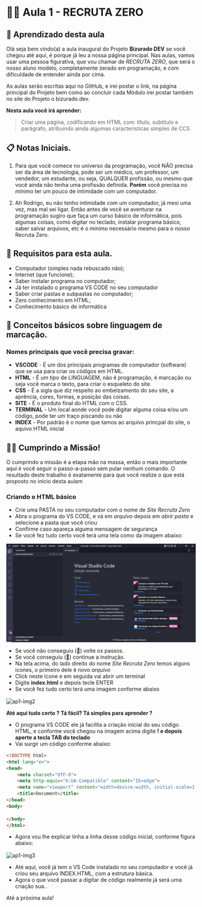 
# 👨‍🏫 Aula 1 - RECRUTA ZERO

## 🎯 Aprendizado desta aula

Olá seja bem vindo(a) a aula inaugural do Projeto **Bizurado DEV** se você chegou até aqui, é porque já leu a nossa página principal. Nas aulas, vamos usar uma pessoa figurativa, que vou chamar de *RECRUTA ZERO*, que será o nosso aluno modelo, completamente zerado em programação, e com dificuldade de entender ainda por cima. 

As aulas serão escritas aqui no GitHub, e irei postar o link, na página principal do Projeto bem como ao concluir cada Módulo irei postar também no site do Projeto o bizurado.dev.

**Nesta aula você irá aprender:**
> Criar uma página, codificando em HTML com: título, subtítulo e parágrafo, atribuindo ainda algumas caracteristicas simples de CCS
> 
## 📋 Notas Iniciais.

1. Para que você comece no universo da programação, você NÃO precisa ser da área de tecnologia, pode ser um médico, um professor, um vendedor, um estudante,  ou seja, QUALQUER profissão, ou mesmo que você ainda não tenha uma profissão definida. **Porém** você precisa no mínimo ter um pouco de intimidade com um computador.

2. Ah Rodrigo, eu não tenho intimidade com um computador, já mexi uma vez, mas mal sei ligar. Então antes de você se aventurar na programação sugiro que faça um curso básico de informática, pois algumas coisas, como digitar no teclado, instalar programa básico, saber salvar arquivos, etc é o mínimo necessário mesmo para o nosso Recruta Zero.

## 🔰 Requisitos para esta aula.
* Computador (simples nada rebuscado não);
* Internet (que funcione);
* Saber instalar programa no computador;
* Já ter instalado o programa VS CODE no seu computador
* Saber criar pastas e subpastas no computador;
* Zero conhecimento em HTML;
* Conhecimento básico de informática

## 📁 Conceitos básicos sobre linguagem de marcação.

### Nomes principais que você precisa gravar:

* **VSCODE** - É um dos principais programas de computador (software) que se usa para criar os códigos em HTML.
* **HTML** - É um tipo de LINGUAGEM, não é programação, é marcação ou seja você marca o texto, para criar o esqueleto do site.
* **CSS** - É a sigla que diz respeito ao embelzamento do seu site, a aprência, cores, formas, e posição das coisas.
* **SITE** - É o produto final do HTML com o CSS.
* **TERMINAL** - Um local aonde você pode digitar alguma coisa e/ou um código, pode ter um traço piscando ou não
* **INDEX** - Por padrão é o nome que tamos ao arquivo princpal do site, o aquivo HTML inicial

## 👨‍💻 Cumprindo a Missão!
O cumprindo a missão é a etapa mão na massa, então o mais importante aqui é você seguir o passo-a-passo sem pular nenhum comando. O resultado deste trabalho é exatamente para que você realize o que está proposto no início desta aulam

### Criando o HTML básico

* Crie uma PASTA no seu computador com o nome de *Site Recruta Zero*
* Abra o programa do VS CODE, e vá em *arquivo* depois em *abrir pasta* e selecione a pasta que você criou
* Confirme caso apareça alguma mensagem de segurança
* Se você fez tudo certo você terá uma tela como da imagem abaixo:

<img align="center" src="https://github.com/rodrusantu-dev/Bizurado-Dev/blob/main/img/aulas/HTML%20e%20CSS/ap1-img1.PNG" alt="ap1-img1">

* Se você não conseguiu (🥵) volte os passos. 
* Se você conseguiu (🥳) continue a instrução.
* Na tela acima, do lado direito do nome *Site Recruta Zero* temos alguns icones, o primeiro dele é *novo arquivo*
* Click neste ícone e em seguida vai abrir um terminal
* Digite **index.html** e depois tecle ENTER
* Se você fez tudo certo terá uma imagem conforme abaixo

<img align="center" src="[img\aulas\HTML e CSS\ap1-img2.PNG](https://github.com/rodrusantu-dev/Bizurado-Dev/blob/main/img/aulas/HTML%20e%20CSS/ap1-img2.PNG)" alt="ap1-img2">

**Até aqui tudo certo ? Tá fácil? Tá simples para aprender ?**

* O programa VS CODE ele já facilita a criação inicial do seu código HTML, e conforme você chegou na imagem acima digite **! e depois aperte a tecla TAB do teclado**
* Vai surgir um código conforme abaixo:

~~~HTML
<!DOCTYPE html>
<html lang="en">
<head>
    <meta charset="UTF-8">
    <meta http-equiv="X-UA-Compatible" content="IE=edge">
    <meta name="viewport" content="width=device-width, initial-scale=1.0">
    <title>Document</title>
</head>
<body>
    
</body>
</html>
~~~~

* Agora vou lhe explicar linha a linha desse código inicial, conforme figura abaixo:

<img align="center" src="[img\aulas\HTML e CSS\ap1-img3.png](https://github.com/rodrusantu-dev/Bizurado-Dev/blob/main/img/aulas/HTML%20e%20CSS/ap1-img3.png)" alt="ap1-img3">

* Até aqui, você já tem o VS Code instalado no seu computador e você já criou seu arquivo INDEX.HTML, com a estrutura básica.
* Agora o que você passar a digitar de código realmente já será uma criação sua..

Até a próxima aula!
